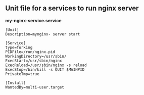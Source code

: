 ## Unit file for a services to run nginx server

**my-nginx-service.service**

```unit
[Unit]
Description=mynginx- server start

[Service]
type=forking
PIDFile=/run/nginx.pid
WorkingDirectory=/usr/sbin/
ExecStart=/usr/sbin/nginx
ExecReload=/usr/sbin/nginx -s reload
ExecStop=/bin/kill -s QUIT $MAINPID
PrivateTmp=true

[Install]
WantedBy=multi-user.target

```
